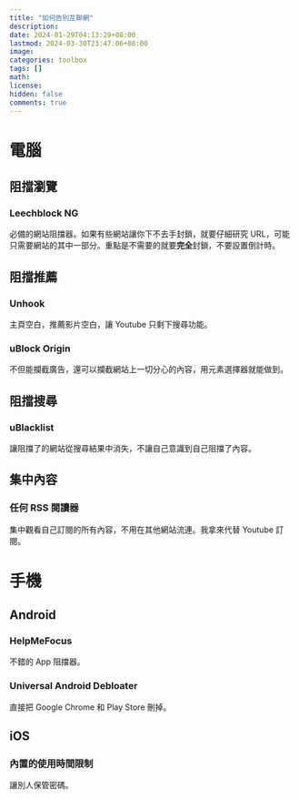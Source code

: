 ```yaml
---
title: "如何告別互聯網"
description: 
date: 2024-01-29T04:13:29+08:00
lastmod: 2024-03-30T23:47:06+08:00
image: 
categories: toolbox
tags: []
math: 
license: 
hidden: false
comments: true
---
```


# 電腦
## 阻擋瀏覽
### Leechblock NG
必備的網站阻擋器。如果有些網站讓你下不去手封鎖，就要仔細研究 URL，可能只需要網站的其中一部分。重點是不需要的就要**完全**封鎖，不要設置倒計時。

## 阻擋推薦

### Unhook
主頁空白，推薦影片空白，讓 Youtube 只剩下搜尋功能。

### uBlock Origin
不但能攔截廣告，還可以攔截網站上一切分心的內容，用元素選擇器就能做到。

## 阻擋搜尋
### uBlacklist
讓阻擋了的網站從搜尋結果中消失，不讓自己意識到自己阻擋了內容。

## 集中內容
### 任何 RSS 閱讀器
集中觀看自己訂閱的所有內容，不用在其他網站流連。我拿來代替 Youtube 訂閱。

# 手機
## Android
### HelpMeFocus
不錯的 App 阻擋器。

### Universal Android Debloater
直接把 Google Chrome 和 Play Store 刪掉。

## iOS
### 內置的使用時間限制
讓別人保管密碼。




